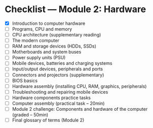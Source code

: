 # Checklist — Module 2: Hardware

- [x] Introduction to computer hardware
- [ ] Programs, CPU and memory
- [ ] CPU architecture (supplementary reading)
- [ ] The modern computer
- [ ] RAM and storage devices (HDDs, SSDs)
- [ ] Motherboards and system buses
- [ ] Power supply units (PSU)
- [ ] Mobile devices, batteries and charging systems
- [ ] Input/output devices, peripherals and ports
- [ ] Connectors and projectors (supplementary)
- [ ] BIOS basics
- [ ] Hardware assembly (installing CPU, RAM, graphics, peripherals)
- [ ] Troubleshooting and repairing mobile devices
- [ ] Hardware components practice tasks
- [ ] Computer assembly (practical task – 20min)
- [ ] Module 2 challenge: Components and hardware of the computer (graded – 50min)
- [ ] Final glossary of terms (Module 2)
